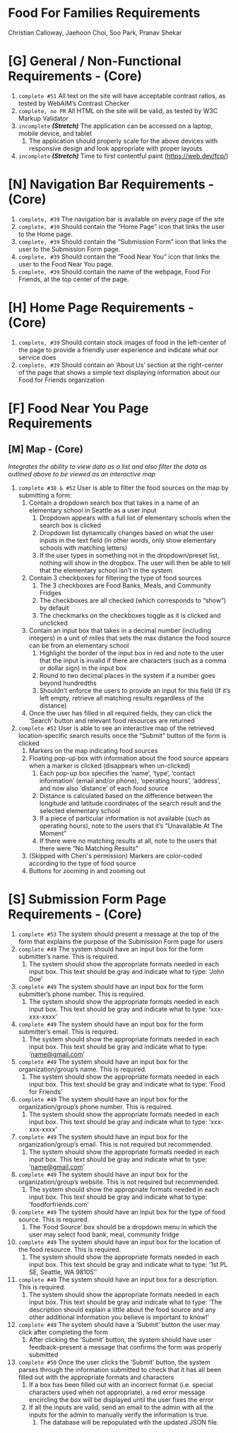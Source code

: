 # Food For Families Requirements
Christian Calloway, Jaehoon Choi, Soo Park, Pranav Shekar

# [G] General / Non-Functional Requirements - (Core)
1. `complete #51` All text on the site will have acceptable contrast ratios, as tested by WebAIM’s Contrast Checker 
2. `complete, no PR` All HTML on the site will be valid, as tested by W3C Markup Validator 
3. `incomplete` _**(Stretch)**_  The application can be accessed on a laptop, mobile device, and tablet 
    1. The application should properly scale for the above devices with responsive design and look appropriate with proper layouts
5. `incomplete` _**(Stretch)**_  Time to first contentful paint (https://web.dev/fcp/)
 

# [N] Navigation Bar Requirements - (Core)
1. `complete, #39` The navigation bar is available on every page of the site
2. `complete, #39` Should contain the “Home Page” icon that links the user to the Home page. 
3. `complete, #39` Should contain the “Submission Form” icon that links the user to the Submission Form page.
4. `complete, #39` Should contain the “Food Near You” icon that links the user to the Food Near You page. 
5. `complete, #39` Should contain the name of the webpage, Food For Friends, at the top center of the page.

# [H] Home Page Requirements - (Core)
1. `complete, #39` Should contain stock images of food in the left-center of the page to provide a friendly user experience and indicate what our service does
2. `complete, #39` Should contain an ‘About Us’ section at the right-center of the page that shows a simple text displaying information about our Food for Friends organization



# [F] Food Near You Page Requirements
## [M] Map - (Core)
_Integrates the ability to view data as a list and also filter the data as outlined above to be viewed as an interactive map_
1. `complete #38 & #52` User is able to filter the food sources on the map by submitting a form:
    1. Contain a dropdown search box that takes in a name of an elementary school in Seattle as a user input
        1. Dropdown appears with a full list of elementary schools when the search box is clicked
        2. Dropdown list dynamically changes based on what the user inputs in the text field (in other words, only show elementary schools with matching letters)
        3. If the user types in something not in the dropdown/preset list, nothing will show in the dropbox. The user will then be able to tell that the elementary school isn't in the system. 
    2.  Contain 3 checkboxes for filtering the type of food sources
        1. The 3 checkboxes are Food Banks, Meals, and Community Fridges
        2. The checkboxes are all checked (which corresponds to “show”) by default
        3. The checkmarks on the checkboxes toggle as it is clicked and unclicked
    3. Contain an input box that takes in a decimal number (including integers) in a unit of miles that sets the max distance the food source can be from an elementary school
        1. Highlight the border of the input box in red and note to the user that the input is invalid if there are characters (such as a comma or dollar sign) in the input box
        2. Round to two decimal places in the system if a number goes beyond hundredths
        3. Shouldn’t enforce the users to provide an input for this field (If it’s left empty, retrieve all matching results regardless of the distance) 
    4.  Once the user has filled in all required fields, they can click the ‘Search’ button and relevant food resources are returned
2. `complete #52` User is able to see an interactive map of the retrieved location-specific search results once the “Submit” button of the form is clicked
    1. Markers on the map indicating food sources
    2. Floating pop-up box with information about the food source appears when a marker is clicked (disappears when un-clicked)  
        1. Each pop-up box specifies the ‘name’, ‘type’, ‘contact information’ (email and/or phone), ‘operating hours’, ‘address’, and now also ‘distance’ of each food source
        2. Distance is calculated based on the difference between the longitude and latitude coordinates of the search result and the selected elementary school 
        3. If a piece of particular information is not available (such as operating hours), note to the users that it’s “Unavailable At The Moment”
        4. If there were no matching results at all, note to the users that there were “No Matching Results” 
    3. (Skipped with Cheri's permission) Markers are color-coded according to the type of food source
    4. Buttons for zooming in and zooming out



# [S] Submission Form Page Requirements - (Core)
1. `complete #53` The system should present a message at the top of the form that explains the purpose of the Submission Form page for users
2. `complete #49` The system should have an input box for the form submitter’s name. This is required.
    1. The system should show the appropriate formats needed in each input box. This text should be gray and indicate what to type: ‘John Doe’
3. `complete #49` The system should have an input box for the form submitter’s phone number. This is required.
    1. The system should show the appropriate formats needed in each input box. This text should be gray and indicate what to type: ‘xxx-xxx-xxxx’
4. `complete #49` The system should have an input box for the form submitter’s email. This is required.
    1. The system should show the appropriate formats needed in each input box. This text should be gray and indicate what to type: ‘name@gmail.com’
5. `complete #49` The system should have an input box for the organization/group’s name. This is required.
    1. The system should show the appropriate formats needed in each input box. This text should be gray and indicate what to type: ‘Food for Friends’
6. `complete #49` The system should have an input box for the organization/group’s phone number. This is required.
    1. The system should show the appropriate formats needed in each input box. This text should be gray and indicate what to type: ‘xxx-xxx-xxxx’
7. `complete #49` The system should have an input box for the organization/group’s email. This is not required but recommended.
    1. The system should show the appropriate formats needed in each input box. This text should be gray and indicate what to type: ‘name@gmail.com’
8. `complete #49` The system should have an input box for the organization/group’s website. This is not required but recommended.
    1. The system should show the appropriate formats needed in each input box. This text should be gray and indicate what to type: ‘foodforfriends.com’
9. `complete #49` The system should have an input box for the type of food source. This is required.
    1. The ‘Food Source’ box should be a dropdown menu in which the user may select food bank, meal, community fridge
10. `complete #49` The system should have an input box for the location of the food resource. This is required.
    1. The system should show the appropriate formats needed in each input box. This text should be gray and indicate what to type: ‘1st PL SE, Seattle, WA 98105’’
11. `complete #49` The system should have an input box for a description. This is required.
    1. The system should show the appropriate formats needed in each input box. This text should be gray and indicate what to type: ‘The description should explain a little about the food source and any other additional information you believe is important to know!’
12. `complete #49` The system should have a ‘Submit’ button the user may click after completing the form
    1. After clicking the ‘Submit’ button, the system should have user feedback–present a message that confirms the form was properly submitted
13. `complete #50` Once the user clicks the ‘Submit’ button, the system parses through the information submitted to check that it has all been filled out with the appropriate formats and characters
    1. If a box has been filled out with an incorrect format (i.e. special characters used when not appropriate), a red error message encircling the box will be displayed until the user fixes the error
    2. If all the inputs are valid, send an email to the admin with all the inputs for the admin to manually verify the information is true.
        1. The database will be repopulated with the updated JSON file.
